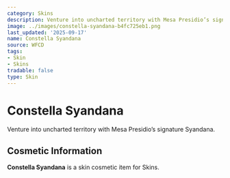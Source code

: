 ```yaml
---
category: Skins
description: Venture into uncharted territory with Mesa Presidio’s signature Syandana.
image: ../images/constella-syandana-b4fc725eb1.png
last_updated: '2025-09-17'
name: Constella Syandana
source: WFCD
tags:
- Skin
- Skins
tradable: false
type: Skin
---
```


# Constella Syandana

Venture into uncharted territory with Mesa Presidio’s signature Syandana.

## Cosmetic Information

**Constella Syandana** is a skin cosmetic item for Skins.

